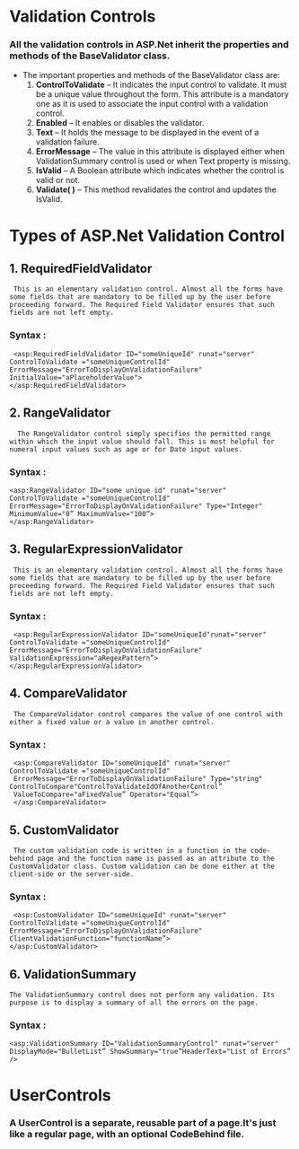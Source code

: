# Validation Controls
### All the validation controls in ASP.Net inherit the properties and methods of the BaseValidator class. 
- The important properties and methods of the BaseValidator class are:
   1. **ControlToValidate** – It indicates the input control to validate. It must be a unique value throughout the form. This attribute is a mandatory one as it is used to associate the input control with a validation control.
   2. **Enabled** – It enables or disables the validator.
   3. **Text** – It holds the message to be displayed in the event of a validation failure.
   4. **ErrorMessage** – The value in this attribute is displayed either when ValidationSummary control is used or when Text property is missing.
   5. **IsValid** – A Boolean attribute which indicates whether the control is valid or not.
   6. **Validate( )** – This method revalidates the control and updates the IsValid.

# Types of ASP.Net Validation Control

## 1.  RequiredFieldValidator
     This is an elementary validation control. Almost all the forms have some fields that are mandatory to be filled up by the user before proceeding forward. The Required Field Validator ensures that such fields are not left empty.

### Syntax :    
     <asp:RequiredFieldValidator ID="someUniqueId" runat="server" ControlToValidate ="someUniqueControlId" ErrorMessage="ErrorToDisplayOnValidationFailure" InitialValue="aPlaceholderValue">
    </asp:RequiredFieldValidator> 

 ## 2.  RangeValidator
      The RangeValidator control simply specifies the permitted range within which the input value should fall. This is most helpful for numeral input values such as age or for Date input values.

### Syntax :   
    <asp:RangeValidator ID="some unique id" runat="server" ControlToValidate ="someUniqueControlId"
    ErrorMessage="ErrorToDisplayOnValidationFailure" Type="Integer" MinimumValue="0” MaximumValue="100”>
    </asp:RangeValidator>

 ## 3.  RegularExpressionValidator
     This is an elementary validation control. Almost all the forms have some fields that are mandatory to be filled up by the user before proceeding forward. The Required Field Validator ensures that such fields are not left empty.

### Syntax :    
     <asp:RegularExpressionValidator ID="someUniqueId"runat="server" ControlToValidate ="someUniqueControlId" ErrorMessage="ErrorToDisplayOnValidationFailure" ValidationExpression="aRegexPattern”>
    </asp:RegularExpressionValidator>

## 4.  CompareValidator
     The CompareValidator control compares the value of one control with either a fixed value or a value in another control.

### Syntax :    
     <asp:CompareValidator ID="someUniqueId" runat="server" ControlToValidate ="someUniqueControlId"
     ErrorMessage="ErrorToDisplayOnValidationFailure" Type="string" ControlToCompare"ControlToValidateIdOfAnotherControl”
     ValueToCompare="aFixedValue” Operator="Equal”>
     </asp:CompareValidator>

## 5.  CustomValidator
     The custom validation code is written in a function in the code-behind page and the function name is passed as an attribute to the CustomValidator class. Custom validation can be done either at the client-side or the server-side.

### Syntax :    
     <asp:CustomValidator ID="someUniqueId" runat="server" ControlToValidate ="someUniqueControlId"
    ErrorMessage="ErrorToDisplayOnValidationFailure" ClientValidationFunction="functionName”>
    </asp:CustomValidator>    

## 6.  ValidationSummary
    The ValidationSummary control does not perform any validation. Its purpose is to display a summary of all the errors on the page.

### Syntax :    
    <asp:ValidationSummary ID="ValidationSummaryControl" runat="server" DisplayMode="BulletList” ShowSummary="true”HeaderText="List of Errors” />    


# UserControls
### A UserControl is a separate, reusable part of a page.It's just like a regular page, with an optional CodeBehind file. 